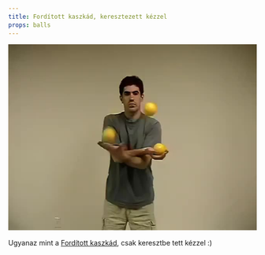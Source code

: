 ```yaml
---
title: Fordított kaszkád, keresztezett kézzel
props: balls
---
```


![Fordított kaszkád, keresztezett kézzel](site/videos/poster/crossedreversecascade.jpg)

Ugyanaz mint a [Fordított kaszkád](site/hu/forditott-kaszkad/README.md), csak keresztbe tett kézzel :)


